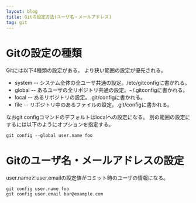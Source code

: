 ```yaml
---
layout: blog
title: Gitの設定方法(ユーザ名・メールアドレス)
tag: git
---
```


# Gitの設定の種類

Gitには以下4種類の設定がある。
より狭い範囲の設定が優先される。

* system -- システム全体の全ユーザ共通の設定。/etc/gitconfigに書かれる。
* global -- あるユーザの全リポジトリ共通の設定。~/.gitconfigに書かれる。
* local -- あるリポジトリの設定。.git/configに書かれる。
* file -- リポジトリ中のあるファイルの設定。.git/configに書かれる。

なおgit configコマンドのデフォルトはlocalへの設定になる。
別の範囲の設定にするには以下のようにオプションを指定する。

    git config --global user.name foo

# Gitのユーザ名・メールアドレスの設定

user.nameとuser.emailの設定値がコミット時のユーザの情報になる。

    git config user.name foo
    git config user.email bar@example.com
